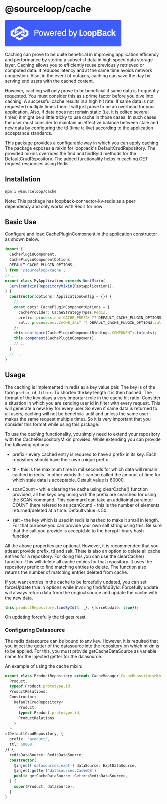 # @sourceloop/cache

[![LoopBack](<https://github.com/loopbackio/loopback-next/raw/master/docs/site/imgs/branding/Powered-by-LoopBack-Badge-(blue)-@2x.png>)](http://loopback.io/)

Caching can prove to be quite beneficial in improving application efficency and performance by storing a subset of data in high speed data storage layer. Caching allows you to efficiently reuse previously retrieved or computed data. It reduces latency and at the same time avoids network congestion. Also, in the event of outages, caching can save the day by serving end users with the cached content.

However, caching will only prove to be beneficial if same data is frequently requested. You must consider this as a prime factor before you dive into caching. A successful cache results in a high hit rate. If same data is not requested mutliple times then it will just prove to be an overhead for your application. Also, if data does not remain static (i.e. it is edited several times) it might be a little tricky to use cache in those cases. In such cases the user must consider to maintain an effective balance between stale and new data by configuring the ttl (time to live) according to the application acceptance standards.

This package provides a configurable way in which you can apply caching. The package exposes a mixin for loopback's DefaultCrudRepository. The provided mixins overrides the find and findById methods for the DefaultCrudRepository. The added functionality helps in caching GET request responses using Redis.

## Installation

```sh
npm i @sourceloop/cache
```

Note: This package has loopback-connector-kv-redis as a peer dependency and only works with Redis for now

## Basic Use

Configure and load CachePluginComponent in the application constructor
as shown below.

```ts
import {
  CachePluginComponent,
  CachePluginComponentOptions,
  DEFAULT_CACHE_PLUGIN_OPTIONS,
} from '@sourceloop/cache';
// ...
export class MyApplication extends BootMixin(
  ServiceMixin(RepositoryMixin(RestApplication)),
) {
  constructor(options: ApplicationConfig = {}) {
    // ...
    const opts: CachePluginComponentOptions = {
      cacheProvider: CacheStrategyTypes.Redis,
      prefix: process.env.CACHE_PREFIX ?? DEFAULT_CACHE_PLUGIN_OPTIONS.prefix,
      salt: process.env.CACHE_SALT ?? DEFAULT_CACHE_PLUGIN_OPTIONS.salt,
    };
    this.configure(CachePluginComponentBindings.COMPONENT).to(opts);
    this.component(CachePluginComponent);
    // ...
  }
  // ...
}
```

## Usage

The caching is implemented in redis as a key value pair. The key is of the form `prefix_id_filter`. To shorten the key length it is then hashed.
The format of the key plays a very important role in the cache hit ratio. Consider a situation in which you are sending user id in filter with every request. This will generate a new key for every user. So even if same data is returned to all users, caching will not be beneficial until and unless the same user makes the same request multiple times. So it is very important that you consider this format while using this package.

To use the caching functionality, you simply need to extend your repository with the CacheRespositoryMixin provided. While extending you can provide the following options:

- prefix - every cached entry is required to have a prefix in its key. Each repository should have their own unique prefix.

- ttl - this is the maximum time in milliseconds for which data will remain cached in redis. In other words this can be called the amount of time for which stale data is acceptable. Default value is 60000.

- scanCount - while clearing the cache using clearCache() function provided, all the keys beginning with the prefix are searched for using the SCAN command. This command can take an additoinal paramter COUNT (here refered to as scanCount) - this is the number of elements returned/deleted at a time. Default value is 50.

- salt - the key which is used in redis is hashed to make it small in length. For that purpose you can provide your own salt string using this. Be sure that the salt you provide is acceptable to the bcrypt library hash function.

All the above properties are optional. However, it is recommended that you atleast provide prefix, ttl and salt.
There is also an option to delete all cache entries for a repository. For doing this you can use the clearCache() function. This will delete all cache entries for that repository. It uses the repository prefix to find matching entries to delete. The function also returns the number of matching entries deleted from cache.

If you want entries in the cache to be forcefully updated, you can set forceUpdate true in options while invoking find/findById.
Forcefully update will always return data from the original source and update the cache with the new data.

```ts
this.productRepository.findById(3, {}, {forceUpdate: true});
```

On updating forcefully the ttl gets reset.

### Configuring Datasource

The redis datasource can be bound to any key. However, it is required that you inject the getter of the datasource into the repository on which mixin is to be applied. For this, you must provide getCacheDataSource as variable name for the injected getter for the datasource.

An example of using the cache mixin:

```ts
export class ProductRepository extends CacheManager.CacheRepositoryMixin<
  Product,
  typeof Product.prototype.id,
  ProductRelations,
  Constructor<
    DefaultCrudRepository<
      Product,
      typeof Product.prototype.id,
      ProductRelations
    >
  >
>(DefaultCrudRepository, {
  prefix: 'product',
  ttl: 50000,
}) {
  redisDataSource: RedisDataSource;
  constructor(
    @inject('datasources.expt') dataSource: ExptDataSource,
    @inject.getter('datasources.CacheDB')
    public getCacheDataSource: Getter<RedisDataSource>,
  ) {
    super(Product, dataSource);
  }
}
```

